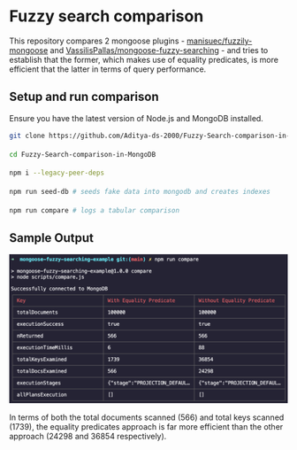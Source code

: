 # Fuzzy search comparison

This repository compares 2 mongoose plugins - [manisuec/fuzzily-mongoose](https://github.com/manisuec/fuzzily-mongoose) and [VassilisPallas/mongoose-fuzzy-searching](https://github.com/VassilisPallas/mongoose-fuzzy-searching) - and tries to establish that the former, which makes use of equality predicates, is more efficient that the latter in terms of query performance.

## Setup and run comparison

Ensure you have the latest version of Node.js and MongoDB installed.

```bash
git clone https://github.com/Aditya-ds-2000/Fuzzy-Search-comparison-in-MongoDB.git

cd Fuzzy-Search-comparison-in-MongoDB

npm i --legacy-peer-deps

npm run seed-db # seeds fake data into mongodb and creates indexes

npm run compare # logs a tabular comparison
```

## Sample Output

![Output](assets/output.png)

In terms of both the total documents scanned (566) and total keys scanned (1739), the equality predicates approach is far more efficient than the other approach (24298 and 36854 respectively).

